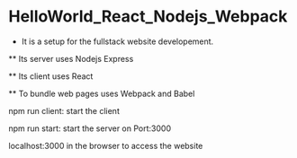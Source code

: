 # HelloWorld_React_Nodejs_Webpack

* It is a setup for the fullstack website developement. 

** Its server uses Nodejs Express 

** Its client uses React 

** To bundle web pages uses Webpack and Babel


npm run client: start the client 

npm run start: start the server on Port:3000

localhost:3000 in the browser to access the website 



